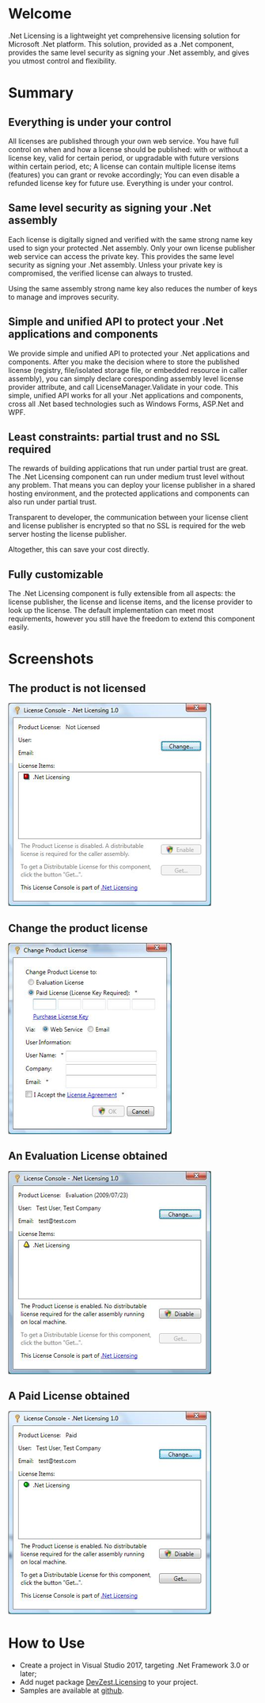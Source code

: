 # Welcome
.Net Licensing is a lightweight yet comprehensive licensing solution for Microsoft .Net platform. This solution, provided as a .Net component, provides the same level security as signing your .Net assembly, and gives you utmost control and flexibility.

# Summary

## Everything is under your control
All licenses are published through your own web service. You have full control on when and how a license should be published: with or without a license key, valid for certain period, or upgradable with future versions within certain period, etc; A license can contain multiple license items (features) you can grant or revoke accordingly; You can even disable a refunded license key for future use. Everything is under your control.
## Same level security as signing your .Net assembly
Each license is digitally signed and verified with the same strong name key used to sign your protected .Net assembly. Only your own license publisher web service can access the private key. This provides the same level security as signing your .Net assembly. Unless your private key is compromised, the verified license can always to trusted.

Using the same assembly strong name key also reduces the number of keys to manage and improves security.

## Simple and unified API to protect your .Net applications and components
We provide simple and unified API to protected your .Net applications and components. After you make the decision where to store the published license (registry, file/isolated storage file, or embedded resource in caller assembly), you can simply declare coresponding assembly level license provider attribute, and call LicenseManager.Validate in your code. This simple, unified API works for all your .Net applications and components, cross all .Net based technologies such as Windows Forms, ASP.Net and WPF.

## Least constraints: partial trust and no SSL required
The rewards of building applications that run under partial trust are great. The .Net Licensing component can run under medium trust level without any problem. That means you can deploy your license publisher in a shared hosting environment, and the protected applications and components can also run under partial trust.

Transparent to developer, the communication between your license client and license publisher is encrypted so that no SSL is required for the web server hosting the license publisher.

Altogether, this can save your cost directly.

## Fully customizable
The .Net Licensing component is fully extensible from all aspects: the license publisher, the license and license items, and the license provider to look up the license. The default implementation can meet most requirements, however you still have the freedom to extend this component easily.

# Screenshots

## The product is not licensed
![image](images/LicenseConsole1.jpg)

## Change the product license
![image](images/LicenseConsole2.jpg)

## An Evaluation License obtained
![image](images/LicenseConsole3.jpg)

## A Paid License obtained
![image](images/LicenseConsole4.jpg)

# How to Use

- Create a project in Visual Studio 2017, targeting .Net Framework 3.0 or later;
- Add nuget package [DevZest.Licensing](https://www.nuget.org/packages/DevZest.Licensing/) to your project.
- Samples are available at [github](https://github.com/DevZest/Licensing.Samples).